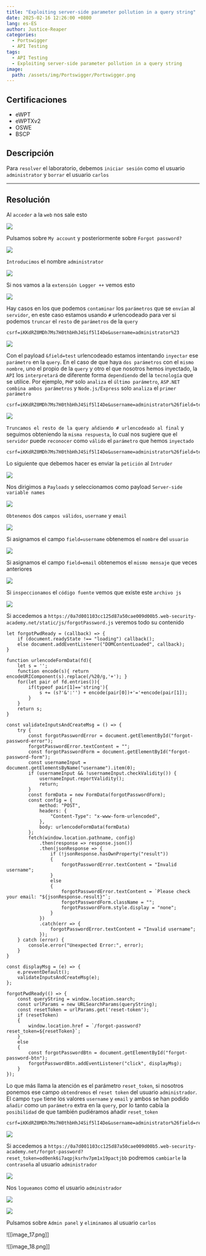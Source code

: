 ```yaml
---
title: "Exploiting server-side parameter pollution in a query string"
date: 2025-02-16 12:26:00 +0800
lang: es-ES
author: Justice-Reaper
categories:
  - Portswigger
  - API Testing
tags:
  - API Testing
  - Exploiting server-side parameter pollution in a query string
image:
  path: /assets/img/Portswigger/Portswigger.png
---
```


## Certificaciones

- eWPT
- eWPTXv2
- OSWE
- BSCP
  
## Descripción

Para `resolver` el laboratorio, debemos `iniciar sesión` como el usuario `administrator` y `borrar` el usuario `carlos`

---

## Resolución

Al `acceder` a la `web` nos sale esto

![](/assets/img/API-Testing-Lab-2/image_1.png)

Pulsamos sobre `My account` y posteriormente sobre `Forgot password?`

![](/assets/img/API-Testing-Lab-2/image_2.png)

`Introducimos` el nombre `administrator`

![](/assets/img/API-Testing-Lab-2/image_3.png)

Si nos vamos a la `extensión Logger ++` vemos esto

![](/assets/img/API-Testing-Lab-2/image_4.png)

Hay casos en los que podemos `contaminar` los `parámetros` que se `envían` al `servidor`, en este caso estamos usando `#` urlencodeado para ver si podemos `truncar` el `resto` de `parámetros` de la `query`

```
csrf=iKKdRZ0MDh7Ms7H0thbHhJ4Sif5lI4De&username=administrator%23
```

![](/assets/img/API-Testing-Lab-2/image_5.png)

Con el payload `&field=test` urlencodeado estamos intentando `inyectar` ese `parámetro` en la `query`. En el caso de que haya `dos parámetros` con el `mismo nombre`, uno el propio de la `query` y otro el que nosotros hemos inyectado, la `API` los `interpretará` de diferente forma `dependiendo` del la `tecnología` que se utilice. Por ejemplo, `PHP` solo `analiza` el `último parámetro`, `ASP.NET combina ambos parámetros` y `Node.js/Express` solo `analiza` el `primer parámetro`

```
csrf=iKKdRZ0MDh7Ms7H0thbHhJ4Sif5lI4De&username=administrator%26field=test
```

![](/assets/img/API-Testing-Lab-2/image_6.png)

`Truncamos el resto de la query añdiendo # urlencodeado al final` y seguimos obteniendo la `misma respuesta`, lo cual nos sugiere que el `servidor` puede `reconocer` como `válido` el `parámetro` que hemos `inyectado`

```
csrf=iKKdRZ0MDh7Ms7H0thbHhJ4Sif5lI4De&username=administrator%26field=test%23
```

Lo siguiente que debemos hacer es enviar la `petición` al `Intruder`

![](/assets/img/API-Testing-Lab-2/image_7.png)

Nos dirigimos a `Payloads` y seleccionamos como payload `Server-side variable names`

![](/assets/img/API-Testing-Lab-2/image_8.png)

`Obtenemos` dos `campos válidos`, `username` y `email`

![](/assets/img/API-Testing-Lab-2/image_9.png)

Si asignamos el campo `field=username` obtenemos el `nombre` del `usuario`

![](/assets/img/API-Testing-Lab-2/image_10.png)

Si asignamos el campo `field=email` obtenemos el `mismo mensaje` que veces anteriores

![](/assets/img/API-Testing-Lab-2/image_11.png)

Si `inspeccionamos` el `código fuente` vemos que existe este `archivo js`

![](/assets/img/API-Testing-Lab-2/image_12.png)

Si accedemos a `https://0a7d001103cc125d87a50cae009d00b5.web-security-academy.net/static/js/forgotPassword.js` veremos todo su contenido

```
let forgotPwdReady = (callback) => {
    if (document.readyState !== "loading") callback();
    else document.addEventListener("DOMContentLoaded", callback);
}

function urlencodeFormData(fd){
    let s = '';
    function encode(s){ return encodeURIComponent(s).replace(/%20/g,'+'); }
    for(let pair of fd.entries()){
        if(typeof pair[1]=='string'){
            s += (s?'&':'') + encode(pair[0])+'='+encode(pair[1]);
        }
    }
    return s;
}

const validateInputsAndCreateMsg = () => {
    try {
        const forgotPasswordError = document.getElementById("forgot-password-error");
        forgotPasswordError.textContent = "";
        const forgotPasswordForm = document.getElementById("forgot-password-form");
        const usernameInput = document.getElementsByName("username").item(0);
        if (usernameInput && !usernameInput.checkValidity()) {
            usernameInput.reportValidity();
            return;
        }
        const formData = new FormData(forgotPasswordForm);
        const config = {
            method: "POST",
            headers: {
                "Content-Type": "x-www-form-urlencoded",
            },
            body: urlencodeFormData(formData)
        };
        fetch(window.location.pathname, config)
            .then(response => response.json())
            .then(jsonResponse => {
                if (!jsonResponse.hasOwnProperty("result"))
                {
                    forgotPasswordError.textContent = "Invalid username";
                }
                else
                {
                    forgotPasswordError.textContent = `Please check your email: "${jsonResponse.result}"`;
                    forgotPasswordForm.className = "";
                    forgotPasswordForm.style.display = "none";
                }
            })
            .catch(err => {
                forgotPasswordError.textContent = "Invalid username";
            });
    } catch (error) {
        console.error("Unexpected Error:", error);
    }
}

const displayMsg = (e) => {
    e.preventDefault();
    validateInputsAndCreateMsg(e);
};

forgotPwdReady(() => {
    const queryString = window.location.search;
    const urlParams = new URLSearchParams(queryString);
    const resetToken = urlParams.get('reset-token');
    if (resetToken)
    {
        window.location.href = `/forgot-password?reset_token=${resetToken}`;
    }
    else
    {
        const forgotPasswordBtn = document.getElementById("forgot-password-btn");
        forgotPasswordBtn.addEventListener("click", displayMsg);
    }
});
```

Lo que más llama la atención es el parámetro `reset_token`, si nosotros ponemos ese campo `obtendremos` el `reset token` del usuario `administrador`. El campo `type` tiene los valores `username` y `email` y ambos se han podido `añadir` como un `parámetro` extra en la `query`, por lo tanto cabía la `posibilidad` de que también pudiéramos añadir `reset_token` 

```
csrf=iKKdRZ0MDh7Ms7H0thbHhJ4Sif5lI4De&username=administrator%26field=reset_token
```

![](/assets/img/API-Testing-Lab-2/image_13.png)

Si accedemos a `https://0a7d001103cc125d87a50cae009d00b5.web-security-academy.net/forgot-password?reset_token=od0enk6i7aqpjksrhv7pm1x19pactjbb` podremos `cambiarle` la `contraseña` al usuario `administrador`

![](/assets/img/API-Testing-Lab-2/image_14.png)

Nos `logueamos` como el usuario `administrador`

![](/assets/img/API-Testing-Lab-2/image_15.png)

![](/assets/img/API-Testing-Lab-2/image_16.png)

Pulsamos sobre `Admin panel` y `eliminamos` al usuario `carlos`

![[image_17.png]]

![[image_18.png]]
